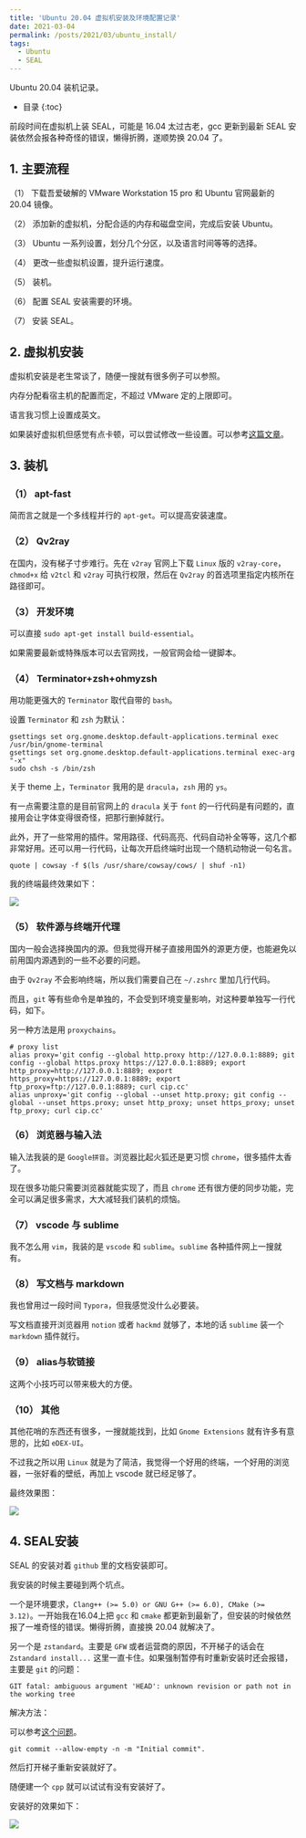 ```yaml
---
title: 'Ubuntu 20.04 虚拟机安装及环境配置记录'
date: 2021-03-04
permalink: /posts/2021/03/ubuntu_install/
tags:
  - Ubuntu
  - SEAL
---
```


Ubuntu 20.04 装机记录。

*  目录
{:toc}

前段时间在虚拟机上装 SEAL，可能是 16.04 太过古老，gcc 更新到最新 SEAL 安装依然会报各种奇怪的错误，懒得折腾，遂顺势换 20.04 了。

## 1. 主要流程
（1） 下载吾爱破解的 VMware Workstation 15 pro 和 Ubuntu 官网最新的 20.04 镜像。

（2） 添加新的虚拟机，分配合适的内存和磁盘空间，完成后安装 Ubuntu。

（3） Ubuntu 一系列设置，划分几个分区，以及语言时间等等的选择。

（4） 更改一些虚拟机设置，提升运行速度。

（5） 装机。

（6） 配置 SEAL 安装需要的环境。

（7） 安装 SEAL。

## 2. 虚拟机安装
虚拟机安装是老生常谈了，随便一搜就有很多例子可以参照。

内存分配看宿主机的配置而定，不超过 VMware 定的上限即可。

语言我习惯上设置成英文。

如果装好虚拟机但感觉有点卡顿，可以尝试修改一些设置。可以参考[这篇文章](https://zhuanlan.zhihu.com/p/265868395)。


## 3. 装机
### （1） apt-fast
简而言之就是一个多线程并行的 `apt-get`。可以提高安装速度。

### （2） Qv2ray
在国内，没有梯子寸步难行。先在 `v2ray` 官网上下载 `Linux` 版的 `v2ray-core`，`chmod+x` 给 `v2tcl` 和 `v2ray` 可执行权限，然后在 `Qv2ray` 的首选项里指定内核所在路径即可。

### （3） 开发环境
可以直接 `sudo apt-get install build-essential`。

如果需要最新或特殊版本可以去官网找，一般官网会给一键脚本。

### （4） Terminator+zsh+ohmyzsh
用功能更强大的 `Terminator` 取代自带的 `bash`。

设置 `Terminator` 和 `zsh` 为默认：
```shell
gsettings set org.gnome.desktop.default-applications.terminal exec /usr/bin/gnome-terminal
gsettings set org.gnome.desktop.default-applications.terminal exec-arg "-x"
sudo chsh -s /bin/zsh
```

关于 theme 上，`Terminator` 我用的是 `dracula`，`zsh` 用的 `ys`。

有一点需要注意的是目前官网上的 `dracula` 关于 `font` 的一行代码是有问题的，直接用会让字体变得很奇怪，把那行删掉就行。

此外，开了一些常用的插件。常用路径、代码高亮、代码自动补全等等，这几个都非常好用。还可以用一行代码，让每次开启终端时出现一个随机动物说一句名言。
```shell
quote | cowsay -f $(ls /usr/share/cowsay/cows/ | shuf -n1)
```

我的终端最终效果如下：

![](https://codimd.s3.shivering-isles.com/demo/uploads/upload_c9e654e34affdf923d82ef507158c237.png)


### （5） 软件源与终端开代理
国内一般会选择换国内的源。但我觉得开梯子直接用国外的源更方便，也能避免以前用国内源遇到的一些不必要的问题。

由于 `Qv2ray` 不会影响终端，所以我们需要自己在 `~/.zshrc` 里加几行代码。

而且，`git` 等有些命令是单独的，不会受到环境变量影响，对这种要单独写一行代码，如下。

另一种方法是用 `proxychains`。
```shell
# proxy list
alias proxy='git config --global http.proxy http://127.0.0.1:8889; git config --global https.proxy https://127.0.0.1:8889; export http_proxy=http://127.0.0.1:8889; export https_proxy=https://127.0.0.1:8889; export ftp_proxy=ftp://127.0.0.1:8889; curl cip.cc'
alias unproxy='git config --global --unset http.proxy; git config --global --unset https.proxy; unset http_proxy; unset https_proxy; unset ftp_proxy; curl cip.cc'
```

### （6） 浏览器与输入法
输入法我装的是 `Google拼音`。浏览器比起火狐还是更习惯 `chrome`，很多插件太香了。

现在很多功能只需要浏览器就能实现了，而且 `chrome` 还有很方便的同步功能，完全可以满足很多需求，大大减轻我们装机的烦恼。

### （7） vscode 与 sublime
我不怎么用 `vim`，我装的是 `vscode` 和 `sublime`。`sublime` 各种插件网上一搜就有。

### （8） 写文档与 markdown
我也曾用过一段时间 `Typora`，但我感觉没什么必要装。

写文档直接开浏览器用 `notion` 或者 `hackmd` 就够了，本地的话 `sublime` 装一个 `markdown` 插件就行。

### （9） alias与软链接
这两个小技巧可以带来极大的方便。

### （10） 其他
其他花哨的东西还有很多，一搜就能找到，比如 `Gnome Extensions` 就有许多有意思的，比如 `eDEX-UI`。

不过我之所以用 `Linux` 就是为了简洁，我觉得一个好用的终端，一个好用的浏览器，一张好看的壁纸，再加上 vscode 就已经足够了。

最终效果图：

![](https://codimd.s3.shivering-isles.com/demo/uploads/upload_95535da9c542f1fc01807badeb9e653b.png)


## 4. SEAL安装
SEAL 的安装对着 `github` 里的文档安装即可。

我安装的时候主要碰到两个坑点。

一个是环境要求，`Clang++ (>= 5.0) or GNU G++ (>= 6.0), CMake (>= 3.12)`。一开始我在16.04上把 `gcc` 和 `cmake` 都更新到最新了，但安装的时候依然报了一堆奇怪的错误。懒得折腾，直接换 20.04 就解决了。

另一个是 `zstandard`。主要是 `GFW` 或者运营商的原因，不开梯子的话会在 `Zstandard install...` 这里一直卡住。如果强制暂停有时重新安装时还会报错，主要是 `git` 的问题：
```shell
GIT fatal: ambiguous argument 'HEAD': unknown revision or path not in the working tree
```

解决方法：

可以参考[这个问题](https://stackoverflow.com/questions/12267912/git-fatal-ambiguous-argument-head-unknown-revision-or-path-not-in-the-workin)。
```shell
git commit --allow-empty -n -m "Initial commit".
```

然后打开梯子重新安装就好了。

随便建一个 `cpp` 就可以试试有没有安装好了。

安装好的效果如下：

![](https://codimd.s3.shivering-isles.com/demo/uploads/upload_a82adf8dfb28f89be6d029e41c5c98e1.png)
